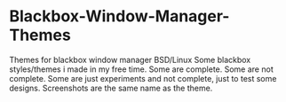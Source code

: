 # Blackbox-Window-Manager-Themes
Themes for blackbox window manager BSD/Linux
Some blackbox styles/themes i made in my free time.
Some are complete.
Some are not complete.
Some are just experiments and not complete, just to test some designs.
Screenshots are the same name as the theme.
